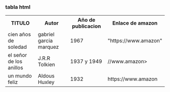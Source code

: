   <!doctype html>
<html>
    <head><title>Ejercicio 02/2 - Tablas en HTML</title></head>
    <body>
        <h3>tabla html</h3>
        <table>
            <tr>
                <th>TITULO</th>
                <th>Autor</th>
                <th>Año de publicacion</th>
                <th>Enlace de amazon</th>
            </tr>
            <div>
            <tr>
                <td>cien años de soledad</td>
                <td>gabriel garcia marquez</td>
                <td>1967</td>
                <td>"https://www.amazon"</td>
            </tr>
        </div>
            <tr>
                <td>el  señor de los anillos</td>
                <td>J.R.R Tolkien</td>
                <td>1937 y 1949</td>
                <td>//www.amazon></td>
            </tr>
            <div>
            <tr>
                <td>un mundo feliz</td>
                <td>Aldous Huxley</td>
                <td>1932</td>
                <td>https://www.amazon</a></td>
            </tr>
        </div>
        </table>
    </body>
</html>
